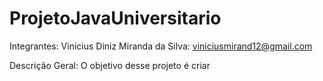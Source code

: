 # ProjetoJavaUniversitario

Integrantes:
Vinicius Diniz Miranda da Silva: viniciusmirand12@gmail.com

Descrição Geral: O objetivo desse projeto é criar
